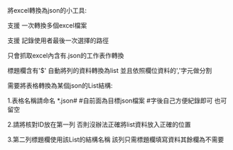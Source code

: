 將excel轉換為json的小工具:

支援 一次轉換多個excel檔案

支援 記錄使用者最後一次選擇的路徑

只會抓取excel內含有.json的工作表作轉換

標題欄含有'$' 自動將列的資料轉換為list 並且依照欄位資料的','字元做分割

需要將表格轉換為某個json的List結構:

1.表格名稱請命名 *.json#  #自前面為目標json檔案 #字後自己方便紀錄即可 也可留空

2.請將核對ID放在第一列 否則沒辦法正確將list資料放入正確的位置

3.第二列標題欄使用該List的結構名稱 該列只需標題欄填寫資料其餘欄為不需要

